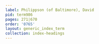 ```yaml
---
label: Philippson (of Baltimore), David
pid: term986
pages: 271|670
order: '0765'
layout: generic_index_term
collection: index-headings
---
```


